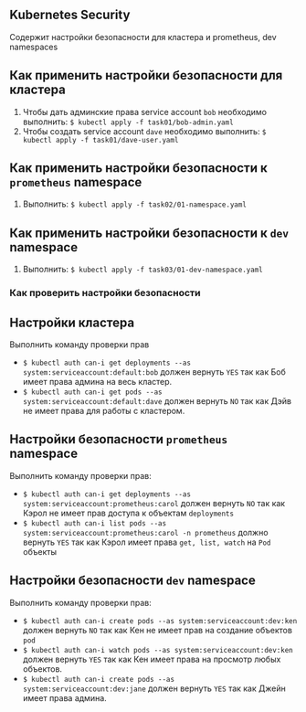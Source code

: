## Kubernetes Security
Содержит настройки безопасности для кластера и prometheus, dev namespaces

## Как применить настройки безопасности для кластера
1. Чтобы дать админские права service account `bob` необходимо выполнить:
`$ kubectl apply -f task01/bob-admin.yaml`
2. Чтобы создать service account `dave` необходимо выполнить:
`$ kubectl apply -f task01/dave-user.yaml`
## Как применить настройки безопасности к `prometheus` namespace
1. Выполнить:
`$ kubectl apply -f task02/01-namespace.yaml`
## Как применить настройки безопасности к `dev` namespace
1. Выполнить:
`$ kubectl apply -f task03/01-dev-namespace.yaml`
### Как проверить настройки безопасности
## Настройки кластера
Выполнить команду проверки прав
 - `$ kubectl auth can-i get deployments --as system:serviceaccount:default:bob` должен вернуть `YES` так как Боб имеет права админа на весь кластер.
 - `$ kubectl auth can-i get pods --as system:serviceaccount:default:dave` должен вернуть `NO` так как Дэйв не имеет права для работы с кластером.
## Настройки безопасности `prometheus` namespace
Выполнить команду проверки прав:
 - `$ kubectl auth can-i get deployments --as system:serviceaccount:prometheus:carol` должен вернуть `NO` так как Кэрол не имеет прав доступа к объектам `deployments`
 - `$ kubectl auth can-i list pods --as system:serviceaccount:prometheus:carol -n prometheus` должно вернуть `YES` так как Кэрол имеет права `get, list, watch` на `Pod` объекты
## Настройки безопасности `dev` namespace
Выполнить команду проверки прав:
 - `$ kubectl auth can-i create pods --as system:serviceaccount:dev:ken` должен вернуть `NO` так как Кен не имеет прав на создание объектов `pod`
 - `$ kubectl auth can-i watch pods --as system:serviceaccount:dev:ken` должен вернуть `YES` так как Кен имеет права на просмотр любых объектов.
 - `$ kubectl auth can-i create pods --as system:serviceaccount:dev:jane` должен вернуть `YES` так как Джейн имеет права админа.
